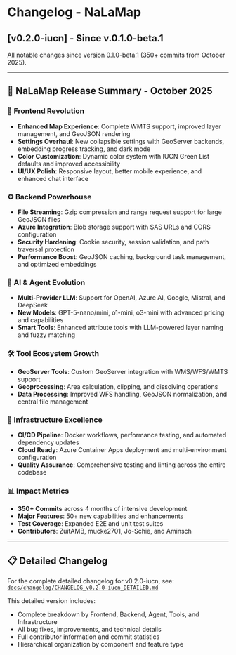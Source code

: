 # Changelog - NaLaMap

## [v0.2.0-iucn] - Since v.0.1.0-beta.1

All notable changes since version 0.1.0-beta.1 (350+ commits from October 2025).

---

## 🚀 NaLaMap Release Summary - October 2025

### 🎯 Frontend Revolution
- **Enhanced Map Experience**: Complete WMTS support, improved layer management, and GeoJSON rendering
- **Settings Overhaul**: New collapsible settings with GeoServer backends, embedding progress tracking, and dark mode
- **Color Customization**: Dynamic color system with IUCN Green List defaults and improved accessibility
- **UI/UX Polish**: Responsive layout, better mobile experience, and enhanced chat interface

### ⚙️ Backend Powerhouse
- **File Streaming**: Gzip compression and range request support for large GeoJSON files
- **Azure Integration**: Blob storage support with SAS URLs and CORS configuration
- **Security Hardening**: Cookie security, session validation, and path traversal protection
- **Performance Boost**: GeoJSON caching, background task management, and optimized embeddings

### 🤖 AI & Agent Evolution
- **Multi-Provider LLM**: Support for OpenAI, Azure AI, Google, Mistral, and DeepSeek
- **New Models**: GPT-5-nano/mini, o1-mini, o3-mini with advanced pricing and capabilities
- **Smart Tools**: Enhanced attribute tools with LLM-powered layer naming and fuzzy matching

### 🛠️ Tool Ecosystem Growth
- **GeoServer Tools**: Custom GeoServer integration with WMS/WFS/WMTS support
- **Geoprocessing**: Area calculation, clipping, and dissolving operations
- **Data Processing**: Improved WFS handling, GeoJSON normalization, and central file management

### 🚀 Infrastructure Excellence
- **CI/CD Pipeline**: Docker workflows, performance testing, and automated dependency updates
- **Cloud Ready**: Azure Container Apps deployment and multi-environment configuration
- **Quality Assurance**: Comprehensive testing and linting across the entire codebase

### 📊 Impact Metrics
- **350+ Commits** across 4 months of intensive development
- **Major Features**: 50+ new capabilities and enhancements
- **Test Coverage**: Expanded E2E and unit test suites
- **Contributors**: ZuitAMB, mucke2701, Jo-Schie, and Aminsch

---

## 📋 Detailed Changelog

For the complete detailed changelog for v0.2.0-iucn, see: [`docs/changelog/CHANGELOG_v0.2.0-iucn_DETAILED.md`](docs/changelog/CHANGELOG_v0.2.0-iucn_DETAILED.md)

This detailed version includes:
- Complete breakdown by Frontend, Backend, Agent, Tools, and Infrastructure
- All bug fixes, improvements, and technical details
- Full contributor information and commit statistics
- Hierarchical organization by component and feature type